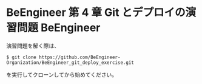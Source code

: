 # BeEngineer 第 4 章 Git とデプロイの演習問題 BeEngineer

演習問題を解く際は、

```console
$ git clone https://github.com/BeEngineer-Organization/BeEngineer_git_deploy_exercise.git
```

を実行してクローンしてから始めてください。
